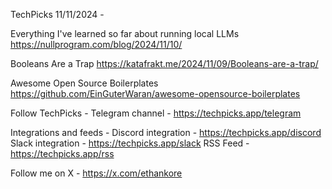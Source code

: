TechPicks 11/11/2024 -

Everything I've learned so far about running local LLMs
https://nullprogram.com/blog/2024/11/10/

Booleans Are a Trap
https://katafrakt.me/2024/11/09/Booleans-are-a-trap/

Awesome Open Source Boilerplates
https://github.com/EinGuterWaran/awesome-opensource-boilerplates

Follow TechPicks -
Telegram channel - https://techpicks.app/telegram

Integrations and feeds -
Discord integration - https://techpicks.app/discord
Slack integration - https://techpicks.app/slack
RSS Feed - https://techpicks.app/rss

Follow me on X - https://x.com/ethankore